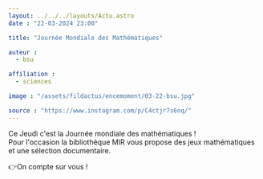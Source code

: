 ```yaml
---
layout: ../../../layouts/Actu.astro
date : "22-03-2024 23:00"

title: "Journée Mondiale des Mathématiques"

auteur :
  - bsu

affiliation :
  - sciences

image : "/assets/fildactus/encemoment/03-22-bsu.jpg"

source : "https://www.instagram.com/p/C4ctjr7s6oq/"
---
```


Ce Jeudi c'est la Journée mondiale des mathématiques !  
Pour l'occasion la bibliothèque MIR vous propose des jeux mathématiques et une sélection documentaire.

👉On compte sur vous !